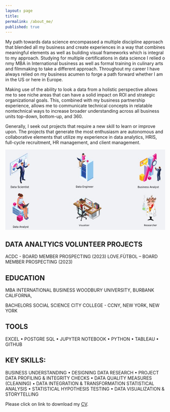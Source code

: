 ```yaml
---
layout: page
title:  
permalink: /about_me/
published: true
---
```


My path towards data science encompassed a multiple discipline approach that blended all my business and create experiences in a way that combines meaningful elements as well as building visual frameworks which is integral to my approach. Studying for multiple certifications in data science I relied o nmy MBA in International business as well as formal training in culinary arts and filmmaking to take a different approach.  Throughout my career I have always relied on my business acumen to forge a path forward whether I am in the US or here in Europe.

Making use of the ability to look a data from a holistic perspective allows me to see niche areas that can have a solid impact on ROI and strategic organizational goals.  This, combined with my business partnership experience, allows me to communicate technical concepts in relatable nontechnical ways to increase broader understanding across all business units top-down, bottom-up, and 360. 

Generally, I seek out projects that require a new skill to learn or improve upon. The projects that generate the most enthusiasm are autonomous and collaborative elements that utilize my experience in data analytics, HRIS, full-cycle recruitment, HR management, and client management.

![image](/images/Data_Science_Possible_Roles_fin.jpg)

DATA ANALTYICS VOLUNTEER PROJECTS
---
ACDC - BOARD MEMBER PROSPECTING (2023)
LOVE.FÙTBOL – BOARD MEMBER PROSPECTING (2023)

EDUCATION
---
 
MBA INTERNATIONAL BUSINESS
WOODBURY UNIVERSITY, BURBANK CALIFORNA,  

BACHELORS SOCIAL SCIENCE
CITY COLLEGE - CCNY, NEW YORK, NEW YORK

TOOLS
---
EXCEL •	POSTGRE SQL •	JUPYTER NOTEBOOK •	PYTHON •	TABLEAU •	GITHUB

KEY SKILLS: 
---
BUSINESS UNDERSTANDING •	DESIGNING DATA RESEARCH •	PROJECT DATA PROFILING & INTEGRITY CHECKS •	 DATA QUALITY MEASURES (CLEANING) •	DATA INTEGRATION & TRANSFORMATION  STATISTICAL ANALYSIS •	STATISTICAL HYPOTHESIS TESTING •	DATA VISUALIZATION & STORYTELLING

Please click on link to download my [CV](https://github.com/senoel123/senoel123.github.io/raw/master/SEN_CV_7.pdf).

